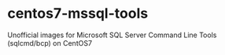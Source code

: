 # centos7-mssql-tools
Unofficial images for Microsoft SQL Server Command Line Tools (sqlcmd/bcp) on CentOS7
